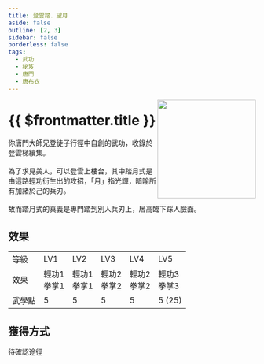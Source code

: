 ```yaml
---
title: 登雲踏．望月
aside: false
outline: [2, 3]
sidebar: false
borderless: false
tags:
  - 武功
  - 秘笈
  - 唐門
  - 唐布衣
---
```


<img src="/images/books/item_book_6008.png" align="right" width="200" />

# {{ $frontmatter.title }}

你唐門大師兄登徒子行徑中自創的武功，收錄於登雲梯續集。
<br><br>
為了求見美人，可以登雲上樓台，其中踏月式是由這路輕功衍生出的攻招，「月」指光輝，暗喻所有加諸於己的兵刃。
<br><br>
故而踏月式的真義是專門踏到別人兵刃上，居高臨下踩人臉面。
<br clear="all" />

## 效果

<table>
    <tr>
        <td>等級</td>
        <td>LV1</td>
        <td>LV2</td>
        <td>LV3</td>
        <td>LV4</td>
        <td>LV5</td>
    </tr>
    <tr>
        <td>效果</td>
        <td>輕功1<br>拳掌1</td>
        <td>輕功1<br>拳掌1</td>
        <td>輕功2<br>拳掌2</td>
        <td>輕功2<br>拳掌2</td>
        <td>輕功3<br>拳掌3</td>
    </tr>
    <tr>
        <td>武學點</td>
        <td>5</td>
        <td>5</td>
        <td>5</td>
        <td>5</td>
        <td>5 (25)</td>
    </tr>
</table>

## 獲得方式

待確認途徑